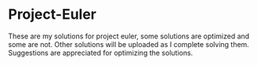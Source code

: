 # Project-Euler
These are my solutions for project euler, some solutions are optimized and some are not. Other solutions will be uploaded as I complete solving them.
Suggestions are appreciated for optimizing the solutions.
